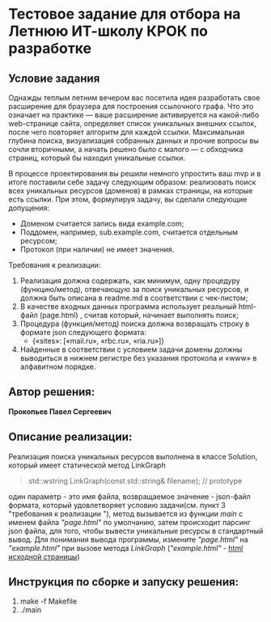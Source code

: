 # Тестовое задание для отбора на Летнюю ИТ-школу КРОК по разработке

## Условие задания
Однажды теплым летним вечером вас посетила идея разработать свое расширение для браузера для построения ссылочного графа. Что это означает на практике — ваше расширение активируется на какой-либо web-странице сайта, определяет список уникальных внешних ссылок, после чего повторяет алгоритм для каждой ссылки. Максимальная глубина поиска, визуализация собранных данных и прочие вопросы вы сочли вторичными, а начать решено было с малого — с обходчика страниц, который бы находил уникальные ссылки.

В процессе проектирования вы решили немного упростить ваш mvp и в итоге поставили себе задачу следующим образом: реализовать поиск всех уникальных ресурсов (доменов) в рамках страницы, на которые есть ссылки. При этом, формулируя задачу, вы сделали следующие допущения:
- Доменом считается запись вида example.com;
- Поддомен, например, sub.example.com,  считается отдельным ресурсом;
- Протокол (при наличии) не имеет значения.

Требования к реализации:
1. Реализация должна содержать, как минимум, одну процедуру (функцию/метод), отвечающую за поиск уникальных ресурсов, и должна быть описана в readme.md в соответствии с чек-листом;
2. В качестве входных данных программа использует реальный html-файл (page.html)	, считав который, начинает выполнять поиск;
3. Процедура (функция/метод) поиска должна возвращать строку в формате json следующего формата:
   - {«sites»: [«mail.ru», «rbc.ru», «ria.ru»]}
4. Найденные в соответствии с условием задачи домены должны выводиться в нижнем регистре без указания протокола и «www» в алфавитном порядке.

## Автор решения: 
   **Прокопьев Павел Сергеевич**

## Описание реализации: 
   Реализация поиска уникальных ресурсов выполнена в классе Solution, который имеет статической метод LinkGraph 
> std::wstring LinkGraph(const std::string& filename); // prototype

один параметр - это имя файла, возвращаемое значение - json-файл формата, который удовлетворяет условию задачи(см. пункт 3 "требования к реализации "), метод вызывается из функции _main_ c именем файла _"page.html"_ по умолчанию, затем происходит парсинг json файла, для того, чтобы вывести уникальные ресурсы в стандартный вывод. Для понимания вывода программы, измените _"page.html"_ на _"example.html"_ при вызове метода _LinkGraph_ (_"example.html"_ - [html исходной страницы](https://github.com/croc-code/school2024-test-task3))

## Инструкция по сборке и запуску решения:
   1. make -f Makefile
   2. ./main
